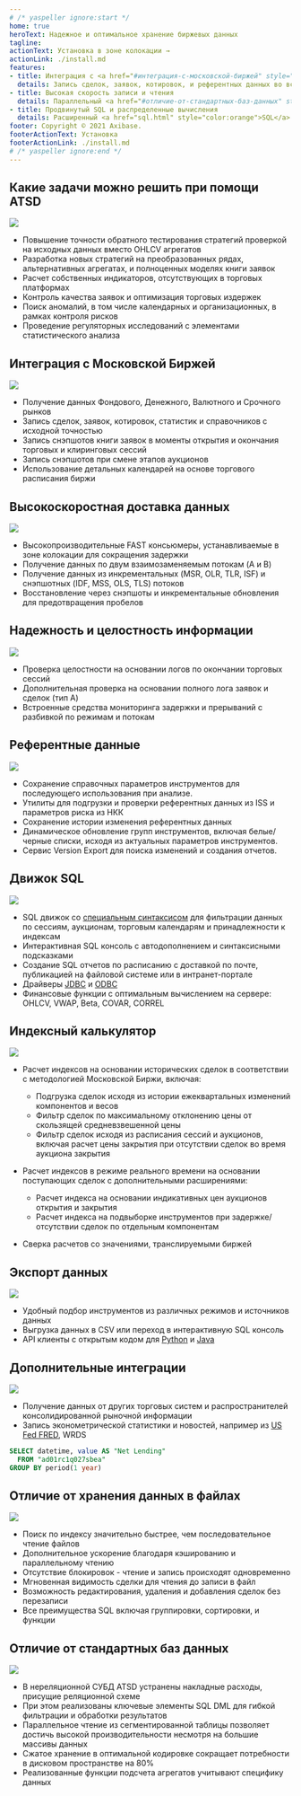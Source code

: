```yaml
---
# /* yaspeller ignore:start */
home: true
heroText: Надежное и оптимальное хранение биржевых данных
tagline:
actionText: Установка в зоне колокации →
actionLink: ./install.md
features:
- title: Интеграция с <a href="#интеграция-с-московской-биржей" style="color:orange">Московской</a> Биржей
  details: Запись сделок, заявок, котировок, и референтных данных во всех режимах
- title: Высокая скорость записи и чтения
  details: Параллельный <a href="#отличие-от-стандартных-баз-данных" style="color:orange">движок</a> обработки данных с различными критериями поиска.
- title: Продвинутый SQL и распределенные вычисления
  details: Расширенный <a href="sql.html" style="color:orange">SQL</a> синтаксис с оптимизированными вычислениями.
footer: Copyright © 2021 Axibase.
footerActionText: Установка
footerActionLink: ./install.md
# /* yaspeller ignore:end */
---
```

<!-- markdownlint-disable MD002 MD041 MD012 -->
<article class="feature-highlight">

## Какие задачи можно решить при помощи ATSD

<div class="feature-images">

![](./images/trades_vs_bars.png) <!-- yaspeller ignore -->

</div>

- Повышение точности обратного тестирования стратегий проверкой на исходных данных вместо OHLCV агрегатов
- Разработка новых стратегий на преобразованных рядах, альтернативных агрегатах, и полноценных моделях книги заявок
- Расчет собственных индикаторов, отсутствующих в торговых платформах
- Контроль качества заявок и оптимизация торговых издержек
- Поиск аномалий, в том числе календарных и организационных, в рамках контроля рисков
- Проведение регуляторных исследований с элементами статистического анализа

</article>
<article class="feature-highlight">

## Интеграция с Московской Биржей

<div class="feature-images">

![](./images/message_flow.png) <!-- yaspeller ignore -->

</div>

- Получение данных Фондового, Денежного, Валютного и Срочного рынков
- Запись сделок, заявок, котировок, статистик и справочников с исходной точностью
- Запись снэпшотов книги заявок в моменты открытия и окончания торговых и клиринговых сессий
- Запись снэпшотов при смене этапов аукционов
- Использование детальных календарей на основе торгового расписания биржи

</article>
<article class="feature-highlight">

## Высокоскоростная доставка данных

<div class="feature-images">

![](./images/consumer_latency_realtime.png) <!-- yaspeller ignore -->

</div>

- Высокопроизводительные FAST консьюмеры, устанавливаемые в зоне колокации для сокращения задержки
- Получение данных по двум взаимозаменяемым потокам (A и B)
- Получение данных из инкрементальных (MSR, OLR, TLR, ISF) и снэпшотных (IDF, MSS, OLS, TLS) потоков
- Восстановление через снэпшоты и инкрементальные обновления для предотвращения пробелов

</article>
<article class="feature-highlight">

## Надежность и целостность информации

<div class="feature-images">

![](./images/consumer_file_latency.png)

</div>

- Проверка целостности на основании логов по окончании торговых сессий
- Дополнительная проверка на основании полного лога заявок и сделок (тип А)
- Встроенные средства мониторинга задержки и прерываний с разбивкой по режимам и потокам

</article>
<article class="feature-highlight">

## Референтные данные

<div class="feature-images">

![](./images/moex-version-bonds.png) <!-- yaspeller ignore -->

</div>

- Сохранение справочных параметров инструментов для последующего использования при анализе.
- Утилиты для подгрузки и проверки референтных данных из ISS и параметров риска из НКК
- Сохранение истории изменения референтных данных
- Динамическое обновление групп инструментов, включая белые/черные списки, исходя из актуальных параметров инструментов.
- Сервис Version Export для поиска изменений и создания отчетов.

</article>
<article class="feature-highlight">

## Движок SQL

<div class="feature-images">

![](./images/auto-complete-class.png)

</div>

- SQL движок со [специальным синтаксисом](../sql.md) для фильтрации данных по сессиям, аукционам, торговым календарям и принадлежности к индексам <!-- yaspeller ignore -->
- Интерактивная SQL консоль с автодополнением и синтаксисными подсказками
- Создание SQL отчетов по расписанию с доставкой по почте, публикацией на файловой системе или в интранет-портале
- Драйверы [JDBC](https://github.com/axibase/atsd-jdbc) и [ODBC](https://github.com/axibase/atsd-odbc)
- Финансовые функции с оптимальным вычислением на сервере: OHLCV, VWAP, Beta, COVAR, CORREL

</article>
<article class="feature-highlight">

## Индексный калькулятор

<div class="feature-images">

![](./images/moex-index.png) <!-- yaspeller ignore -->

</div>

- Расчет индексов на основании исторических сделок в соответствии с методологией Московской Биржи, включая:

  - Подгрузка сделок исходя из истории ежеквартальных изменений компонентов и весов
  - Фильтр сделок по максимальному отклонению цены от скользящей средневзвешенной цены
  - Фильтр сделок исходя из расписания сессий и аукционов, включая расчет цены закрытия при отсутствии сделок во время аукциона закрытия

- Расчет индексов в режиме реального времени на основании поступающих сделок с дополнительными расширениями:

  - Расчет индекса на основании индикативных цен аукционов открытия и закрытия
  - Расчет индекса на подвыборке инструментов при задержке/отсутствии сделок по отдельным компонентам

- Сверка расчетов со значениями, транслируемыми биржей

</article>
<article class="feature-highlight">

## Экспорт данных

<div class="feature-images">

![](./images/moex-trade-viewer-small.png) <!-- yaspeller ignore -->

</div>

- Удобный подбор инструментов из различных режимов и источников данных
- Выгрузка данных в CSV или переход в интерактивную SQL консоль
- API клиенты с открытым кодом для [Python](https://github.com/axibase/atsd-api-python) и [Java](https://github.com/axibase/atsd-api-java)

</article>
<article class="feature-highlight">

## Дополнительные интеграции

<div class="feature-images">

![](./images/tsla_long.png) <!-- yaspeller ignore -->

</div>

- Получение данных от других торговых систем и распространителей консолидированной рыночной информации
- Запись эконометрической статистики и новостей, например из [US Fed FRED](https://fred.stlouisfed.org), WRDS

```sql
SELECT datetime, value AS "Net Lending"
  FROM "ad01rc1q027sbea"
GROUP BY period(1 year)
```

</article>
<article class="feature-highlight">

## Отличие от хранения данных в файлах

<div class="feature-images">

![](./images/arch_snippet.png) <!-- yaspeller ignore -->

</div>

- Поиск по индексу значительно быстрее, чем последовательное чтение файлов
- Дополнительное ускорение благодаря кэшированию и параллельному чтению
- Отсутствие блокировок - чтение и запись происходят одновременно
- Мгновенная видимость сделки для чтения до записи в файл
- Возможность редактирования, удаления и добавления сделок без перезаписи
- Все преимущества SQL включая группировки, сортировки, и функции

</article>
<article class="feature-highlight">

## Отличие от стандартных баз данных

<div class="feature-images">

![](../../images/atsd-title.png) <!-- yaspeller ignore -->

</div>

- В нереляционной СУБД ATSD устранены накладные расходы, присущие реляционной схеме
- При этом реализованы ключевые элементы SQL DML для гибкой фильтрации и обработки результатов
- Параллельное чтение из сегментированной таблицы позволяет достичь высокой производительности несмотря на большие массивы данных
- Сжатое хранение в оптимальной кодировке сокращает потребности в дисковом пространстве на 80%
- Реализованные функции подсчета агрегатов учитывают специфику данных

</article>